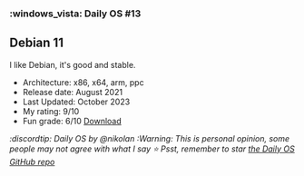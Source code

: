### :windows_vista: Daily OS #13
## Debian 11
I like Debian, it's good and stable. 
- Architecture: x86, x64, arm, ppc
- Release date: August 2021
- Last Updated: October 2023
- My rating: 9/10
- Fun grade: 6/10
[Download](<https://www.debian.org/releases/bullseye/>)

*:discordtip: Daily OS by @nikolan*
*:Warning: This is personal opinion, some people may not agree with what I say*
*⭐️ Psst, remember to star [the Daily OS GitHub repo](<https://github.com/nikolan123/daily-os>)*
